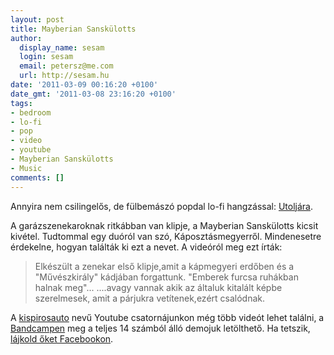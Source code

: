 ```yaml
---
layout: post
title: Mayberian Sanskülotts
author:
  display_name: sesam
  login: sesam
  email: petersz@me.com
  url: http://sesam.hu
date: '2011-03-09 00:16:20 +0100'
date_gmt: '2011-03-08 23:16:20 +0100'
tags:
- bedroom
- lo-fi
- pop
- video
- youtube
- Mayberian Sanskülotts
- Music
comments: []
---
```


Annyira nem csilingelős, de fülbemászó popdal lo-fi hangzással: [Utoljára](http://www.youtube.com/watch?v=-pTaMFts25s).

A garázszenekaroknak ritkábban van klipje, a Mayberian Sanskülotts kicsit kivétel. Tudtommal egy duóról van szó, Káposztásmegyerről. Mindenesetre érdekelne, hogyan találták ki ezt a nevet. A videóról meg ezt írták:

> Elkészült a zenekar első klipje,amit a kápmegyeri erdőben és a "Művészkirály" kádjában forgattunk. "Emberek furcsa ruhákban halnak meg"... ....avagy vannak akik az általuk kitalált képbe szerelmesek, amit a párjukra vetítenek,ezért csalódnak.

A [kispirosauto](http://www.youtube.com/user/kispirosauto) nevű Youtube csatornájunkon még több videót lehet találni, a [Bandcampen](http://www.youtube.com/user/kispirosauto) meg a teljes 14 számból álló demojuk letölthető. Ha tetszik, [lájkold őket Facebookon](http://www.facebook.com/pages/Mayberian-Sansk%C3%BClotts/129794497054176).
